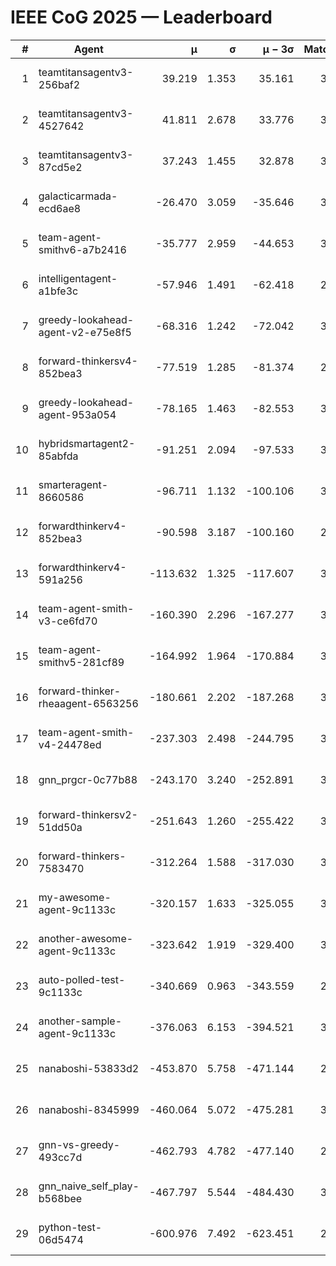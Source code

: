 # IEEE CoG 2025 — Leaderboard

| # | Agent | μ | σ | μ − 3σ | Matches | Updated |
|---:|---|---:|---:|---:|---:|---|
| 1 | teamtitansagentv3-256baf2 | 39.219 | 1.353 | 35.161 | 3692 | 2025-08-18 15:14 |
| 2 | teamtitansagentv3-4527642 | 41.811 | 2.678 | 33.776 | 3740 | 2025-08-18 15:14 |
| 3 | teamtitansagentv3-87cd5e2 | 37.243 | 1.455 | 32.878 | 3392 | 2025-08-18 15:14 |
| 4 | galacticarmada-ecd6ae8 | -26.470 | 3.059 | -35.646 | 3660 | 2025-08-18 15:14 |
| 5 | team-agent-smithv6-a7b2416 | -35.777 | 2.959 | -44.653 | 3500 | 2025-08-18 15:14 |
| 6 | intelligentagent-a1bfe3c | -57.946 | 1.491 | -62.418 | 2786 | 2025-08-18 15:14 |
| 7 | greedy-lookahead-agent-v2-e75e8f5 | -68.316 | 1.242 | -72.042 | 3516 | 2025-08-18 15:14 |
| 8 | forward-thinkersv4-852bea3 | -77.519 | 1.285 | -81.374 | 2863 | 2025-08-18 15:14 |
| 9 | greedy-lookahead-agent-953a054 | -78.165 | 1.463 | -82.553 | 3416 | 2025-08-18 15:14 |
| 10 | hybridsmartagent2-85abfda | -91.251 | 2.094 | -97.533 | 3435 | 2025-08-18 15:14 |
| 11 | smarteragent-8660586 | -96.711 | 1.132 | -100.106 | 3135 | 2025-08-18 15:14 |
| 12 | forwardthinkerv4-852bea3 | -90.598 | 3.187 | -100.160 | 2892 | 2025-08-18 15:14 |
| 13 | forwardthinkerv4-591a256 | -113.632 | 1.325 | -117.607 | 3103 | 2025-08-18 15:14 |
| 14 | team-agent-smith-v3-ce6fd70 | -160.390 | 2.296 | -167.277 | 3872 | 2025-08-18 15:14 |
| 15 | team-agent-smithv5-281cf89 | -164.992 | 1.964 | -170.884 | 3560 | 2025-08-18 15:14 |
| 16 | forward-thinker-rheaagent-6563256 | -180.661 | 2.202 | -187.268 | 3202 | 2025-08-18 15:14 |
| 17 | team-agent-smith-v4-24478ed | -237.303 | 2.498 | -244.795 | 3832 | 2025-08-18 15:14 |
| 18 | gnn_prgcr-0c77b88 | -243.170 | 3.240 | -252.891 | 3490 | 2025-08-18 15:14 |
| 19 | forward-thinkersv2-51dd50a | -251.643 | 1.260 | -255.422 | 3482 | 2025-08-18 15:14 |
| 20 | forward-thinkers-7583470 | -312.264 | 1.588 | -317.030 | 3180 | 2025-08-18 15:14 |
| 21 | my-awesome-agent-9c1133c | -320.157 | 1.633 | -325.055 | 3820 | 2025-08-18 15:14 |
| 22 | another-awesome-agent-9c1133c | -323.642 | 1.919 | -329.400 | 3800 | 2025-08-18 15:14 |
| 23 | auto-polled-test-9c1133c | -340.669 | 0.963 | -343.559 | 2900 | 2025-08-18 15:14 |
| 24 | another-sample-agent-9c1133c | -376.063 | 6.153 | -394.521 | 3300 | 2025-08-18 15:14 |
| 25 | nanaboshi-53833d2 | -453.870 | 5.758 | -471.144 | 2720 | 2025-08-18 15:14 |
| 26 | nanaboshi-8345999 | -460.064 | 5.072 | -475.281 | 3040 | 2025-08-18 15:14 |
| 27 | gnn-vs-greedy-493cc7d | -462.793 | 4.782 | -477.140 | 2860 | 2025-08-18 15:14 |
| 28 | gnn_naive_self_play-b568bee | -467.797 | 5.544 | -484.430 | 3020 | 2025-08-18 15:14 |
| 29 | python-test-06d5474 | -600.976 | 7.492 | -623.451 | 2770 | 2025-08-18 15:14 |
